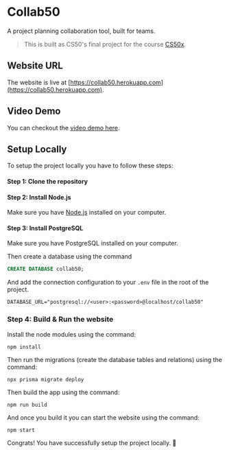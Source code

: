 # Collab50

A project planning collaboration tool, built for teams.

> This is built as CS50's final project for the course [CS50x](https://cs50.harvard.edu/x).

## Website URL

The website is live at [https://collab50.herokuapp.com](https://collab50.herokuapp.com).

## Video Demo

You can checkout the [video demo here](https://youtu.be/TZ2PjGtvQK4).

## Setup Locally

To setup the project locally you have to follow these steps:

#### Step 1: Clone the repository

#### Step 2: Install Node.js

Make sure you have [Node.js](https://nodejs.org/en/) installed on your computer.

#### Step 3: Install PostgreSQL

Make sure you have PostgreSQL installed on your computer.

Then create a database using the command

```sql
CREATE DATABASE collab50;
```

And add the connection configuration to your `.env` file in the root of the project.

```
DATABASE_URL="postgresql://<user>:<password>@localhost/collab50"
```

### Step 4: Build & Run the website

Install the node modules using the command:

```
npm install
```

Then run the migrations (create the database tables and relations) using the command:

```
npx prisma migrate deploy
```

Then build the app using the command:

```
npm run build
```

And once you build it you can start the website using the command:

```
npm start
```

Congrats! You have successfully setup the project locally. 🎉
